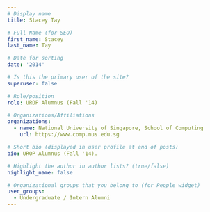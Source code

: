 ```yaml
---
# Display name
title: Stacey Tay

# Full Name (for SEO) 
first_name: Stacey
last_name: Tay

# Date for sorting
date: '2014'

# Is this the primary user of the site?
superuser: false

# Role/position
role: UROP Alumnus (Fall '14)

# Organizations/Affiliations
organizations:
  - name: National University of Singapore, School of Computing
    url: https://www.comp.nus.edu.sg

# Short bio (displayed in user profile at end of posts)
bio: UROP Alumnus (Fall '14). 

# Highlight the author in author lists? (true/false)
highlight_name: false

# Organizational groups that you belong to (for People widget)
user_groups:
  - Undergraduate / Intern Alumni
---
```

